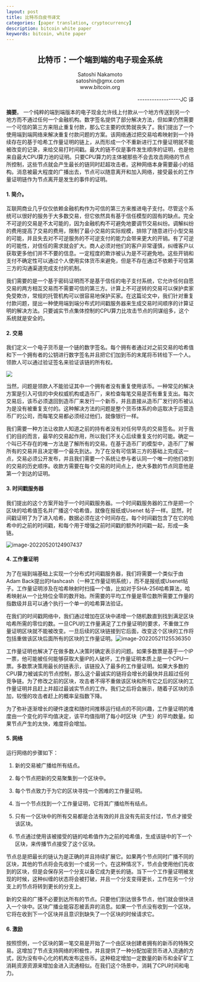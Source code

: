 ```yaml
---
layout: post
title: 比特币白皮书译文
categories: [paper translation, cryptocurrency]
description: bitcoin white paper
keywords: bitcoin, white paper
---
```


  <h2 align="center">比特币：一个端到端的电子现金系统</h2>

<center>Satoshi Nakamoto</center>
<center>satoshin@gmx.com</center>
<center>www.bitcoin.org</center>
<p align="right">
    ------------------JC 译
</p>


**摘要**。 一个纯粹的端到端版本的电子现金允许线上付款从一个地方传送到另一个地方而不通过任何一个金融机构。数字签名提供了部分解决方法，但如果仍然需要一个可信的第三方来阻止重复付款，那么它主要的优势就丧失了。我们提出了一个使用端到端网络来解决重复付款问题的方案。该网络通过把交易哈希映射到一个持续存在的基于哈希工作量证明的链上，从而形成一个不重新进行工作量证明就不能被改变的记录，来给交易打时间戳。最大的链不仅是事件发生顺序的证明，也是他来自最大CPU算力池的证明。只要CPU算力的主体被那些不会去攻击网络的节点所控制，这些节点就会产生最长的链同时赶超攻击者。这种网络本身需要最小的结构。消息被最大程度的广播出去，节点可以随意离开和加入网络，接受最长的工作量证明链作为节点离开是发生的事件的证明。



#### 1. 	简介。

互联网商业几乎仅仅依赖金融机构作为可信的第三方来推进电子支付。尽管这个系统可以很好的服务于大多数交易，但它依然具有基于信任模型的固有的缺点。完全不可逆的交易是不太可能的，因为金融机构不可避免地要调节交易纠纷。调解纠纷的费用提高了交易的费用，限制了最小交易的实际规模，排除了随意进行小型交易的可能，并且失去对不可逆服务的不可逆支付的能力会带来更大的开销。有了可逆的可能性，对信任的需求就会扩大。商人必须对他们的客户非常谨慎，纠缠客户以获取更多他们并不不要的信息。一定程度的欺诈被认为是不可避免地。这些开销和支付不确定性可以通过个人使用实体货币来避免，但是不存在通过不依赖于可信第三方的沟通渠道完成支付的机制。

​		我们需要的是一个基于密码证明而不是基于信任的电子支付系统，它允许任何自愿交易的两方相互交易而不需要可信的第三方。计算上不可逆转的交易可以保护卖家免受欺诈，常规的托管机构可以很容易地保护买家。在这篇论文中，我们针对重复付款问题，提出一种使用端到端分布式时间戳服务器来生成交易时间顺序的计算证明的解决方法。只要诚实节点集体控制的CPU算力比攻击节点的同谋组多，这个系统就是安全的。



#### 2.	交易

我们定义一个电子货币是一个链的数字签名。每个拥有者通过对之前交易的哈希值和下一个拥有者的公钥进行数字签名并且把它们加到币的末尾将币转给下一个人。领款人可以通过验证签名来验证该链的所有权。

![](https://cdn.jsdelivr.net/gh/yangjucai/yangjucai.github.io@main/images/postspostsimage-20220519202033553.png)

​		当然，问题是领款人不能验证其中一个拥有者没有重复使用该币。一种常见的解决方案是引入可信的中央权威机构或造币厂，来检查每笔交易是否有重复支出。每次交易后，该币必须退回到造币厂来发行一个新币，并且直接从造币厂发行的币被认为是没有被重复支付的。这种解决方法的问题是整个货币体系的命运取决于运营造币厂的公司，而每笔交易都必须经过他们，就像银行一样。

​		我们需要一种方法让收款人知道之前的持有者没有对任何早先的交易签名。对于我们的目的而言，最早的交易起作用，所以我们不关心后续重复支付的可能。确定一个叫已不存在的唯一方法是了解所有的交易。在基于造币厂的模型中，造币厂了解所有的交易并且决定哪一个最先到达。为了在没有可信第三方的基础上完成这一点，交易必须公开发布，并且我们需要一个系统让参与者认同一个唯一的他们收到的交易的历史顺序。收款方需要在每个交易的时间点上，绝大多数的节点同意他是第一个到达的证明。



#### 3.	时间戳服务器

我们提出的这个方案开始于一个时间戳服务器。一个时间戳服务器的工作是把一个区块的哈希值签名并广播这个哈希值，就像在报纸或Usenet 帖子一样。显然，时间戳证明了为了进入哈希，数据必须在这个时间存在。每个时间戳包含了在它的哈希中的之前的时间戳，和每个用于增强之前时间戳的额外时间戳一起，形成一条链。

![image-20220520124907437](https://cdn.jsdelivr.net/gh/yangjucai/yangjucai.github.io@main/images/postsimage-20220520124907437.png)

#### 4.	工作量证明

为了在端到端基础上实现一个分布式时间戳服务器，我们将需要一个类似于由Adam Back提出的Hashcash（一种工作量证明系统），而不是报纸或Usenet帖子。工作量证明涉及在哈希映射时扫描一个值，比如对于SHA-256哈希算法，哈希映射从一个比特位全零的数开始。所需要的平均工作量是零位数所需要工作量的指数级并且可以通个执行一个单一的哈希算法验证。

​		在我们的时间戳网络中，我们通过增加在区块中递增一个随机数直到找到满足区块哈希所需的零位的数。一旦CPU的工作量满足了工作量证明的要求，不重做工作量证明区块就不能被改变。一旦后续的区块链接到它后面，改变这个区块的工作将包括重做该区块后面所有的区块的工作量证明。
​							![image-20220521125536350](https://cdn.jsdelivr.net/gh/yangjucai/yangjucai.github.io@main/images/postsimage-20220521125536350.png)

​		工作量证明也解决了在做多数人决策时确定表示的问题。如果多数票是基于一个IP一票，他可能被任何能够获取大量IP的人破坏，工作量证明本质上是一个CPU一票。多数票决策用最长的链表示，该链投入了最多的工作量证明。如果大多数的CPU算力被诚实的节点控制，那么这个最诚实的链将会增长的最快并且超过任何竞争链。为了修改之前的区块，攻击者不得不重做该区块和所有它之后的区块的工作量证明并且赶上并超过最诚实节点的工作。我们之后将会展示，随着子区块的添加，较慢的攻击者赶上的概率呈指数下降。

​		为了弥补逐渐增长的硬件速度和随时间推移运行结点的不同兴趣，工作量证明的难度由一个变化的平均值决定，该平均值指明了每小时区块（产生）的平均数量。如果节点产生的太快，难度将会增加。

#### 5.	网络

运行网络的步骤如下：

1. 新的交易被广播给所有结点。

2. 每个节点把新的交易聚集到一个区块中。

3. 每个节点致力于为它的区块寻找一个困难的工作量证明。

4. 当一个节点找到一个工作量证明，它将其广播给所有结点。

5. 只有一个区块中的所有交易都是合法有效的并且没有先前支付过，节点才接受该区块。

6. 节点通过使用该被接受的链的哈希值作为之前的哈希值，生成该链中的下一个区块，来传播节点接受了这个区块。

​        节点总是把最长的链认为是正确的并且持续扩展它。如果两个节点同时广播不同的区块，其他的节点将会先收到一个或另一个。在这种情况下，节点会使用他们先收到的区块，但是会保存另一个分支以备它成为更长的链。当下一个工作量证明被发现的时候，这种纠缠的状态将会被打破，并且一个分支变得更长，工作在另一个分支上的节点将转到更长的分支上。

​		新的交易的广播不必要到达所有的节点。只要他们到达很多节点，他们就会很快进入一个块中。区块广播业能容忍被丢弃的消息。如果一个节点没有收到一个区块，它将在收到下一个区块并且意识到缺失了一个区块的时候请求它。

#### 6.	激励

按照惯例，一个区块的第一笔交易是开始了一个由区块创建者拥有的新币的特殊交易。这增加了节点支持网络的积极性，并且提供了一种分配加密货币进入流通的方式，因为没有中心化的机构发布这些币。这种稳定增加一定数量的新币和金矿矿工消耗资源资源来增加金进入流通相似。在我们这个场景中，消耗了CPU时间和电力。

​		

   


